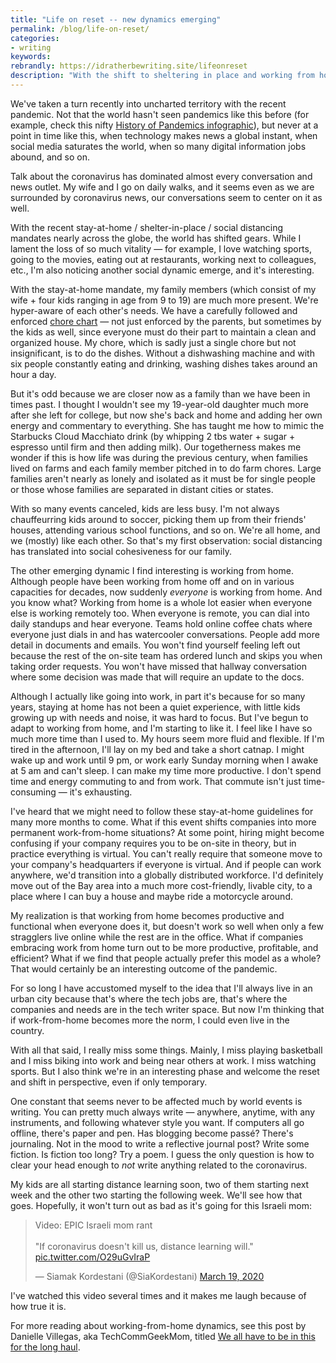 ```yaml
---
title: "Life on reset -- new dynamics emerging"
permalink: /blog/life-on-reset/
categories:
- writing
keywords:
rebrandly: https://idratherbewriting.site/lifeonreset
description: "With the shift to sheltering in place and working from home, I've noticed that my family has grown closer together and that working remotely is surprisingly better because everyone is remote."
---
```


We've taken a turn recently into uncharted territory with the recent pandemic. Not that the world hasn't seen pandemics like this before (for example, check this nifty [History of Pandemics infographic](https://external-preview.redd.it/DzleXs_rMnlhN1bbZsDtzwFVQOBP5KN3h_CUhR26uFY.jpg?auto=webp&s=0c4382952df250bf938499055c590fba2aaadb15)), but never at a point in time like this, when technology makes news a global instant, when social media saturates the world, when so many digital information jobs abound, and so on.

Talk about the coronavirus has dominated almost every conversation and news outlet. My wife and I go on daily walks, and it seems even as we are surrounded by coronavirus news, our conversations seem to center on it as well.

With the recent stay-at-home / shelter-in-place / social distancing mandates nearly across the globe, the world has shifted gears. While I lament the loss of so much vitality &mdash; for example, I love watching sports, going to the movies, eating out at restaurants, working next to colleagues, etc., I'm also noticing another social dynamic emerge, and it's interesting.

With the stay-at-home mandate, my family members (which consist of my wife + four kids ranging in age from 9 to 19) are much more present. We're hyper-aware of each other's needs. We have a carefully followed and enforced [chore chart](http://idratherbewritingmedia.com/images/chorechart2020.png) &mdash; not just enforced by the parents, but sometimes by the kids as well, since everyone must do their part to maintain a clean and organized house. My chore, which is sadly just a single chore but not insignificant, is to do the dishes. Without a dishwashing machine and with six people constantly eating and drinking, washing dishes takes around an hour a day.

But it's odd because we are closer now as a family than we have been in times past. I thought I wouldn't see my 19-year-old daughter much more after she left for college, but now she's back and home and adding her own energy and commentary to everything. She has taught me how to mimic the Starbucks Cloud Macchiato drink (by whipping 2 tbs water + sugar + espresso until firm and then adding milk). Our togetherness makes me wonder if this is how life was during the previous century, when families lived on farms and each family member pitched in to do farm chores. Large families aren't nearly as lonely and isolated as it must be for single people or those whose families are separated in distant cities or states.

With so many events canceled, kids are less busy. I'm not always chauffeurring kids around to soccer, picking them up from their friends' houses, attending various school functions, and so on. We're all home, and we (mostly) like each other. So that's my first observation: social distancing has translated into social cohesiveness for our family.

The other emerging dynamic I find interesting is working from home. Although people have been working from home off and on in various capacities for decades, now suddenly *everyone* is working from home. And you know what? Working from home is a whole lot easier when everyone else is working remotely too. When everyone is remote, you can dial into daily standups and hear everyone. Teams hold online coffee chats where everyone just dials in and has watercooler conversations. People add more detail in documents and emails. You won't find yourself feeling left out because the rest of the on-site team has ordered lunch and skips you when taking order requests. You won't have missed that hallway conversation where some decision was made that will require an update to the docs.

Although I actually like going into work, in part it's because for so many years, staying at home has not been a quiet experience, with little kids growing up with needs and noise, it was hard to focus. But I've begun to adapt to working from home, and I'm starting to like it. I feel like I have so much more time than I used to. My hours seem more fluid and flexible. If I'm tired in the afternoon, I'll lay on my bed and take a short catnap. I might wake up and work until 9 pm, or work early Sunday morning when I awake at 5 am and can't sleep. I can make my time more productive. I don't spend time and energy commuting to and from work. That commute isn't just time-consuming &mdash; it's exhausting.

I've heard that we might need to follow these stay-at-home guidelines for many more months to come. What if this event shifts companies into more permanent work-from-home situations? At some point, hiring might become confusing if your company requires you to be on-site in theory, but in practice everything is virtual. You can't really require that someone move to your company's headquarters if everyone is virtual. And if people can work anywhere, we'd transition into a globally distributed workforce. I'd definitely move out of the Bay area into a much more cost-friendly, livable city, to a place where I can buy a house and maybe ride a motorcycle around.

My realization is that working from home becomes productive and functional when everyone does it, but doesn't work so well when only a few stragglers live online while the rest are in the office. What if companies embracing work from home turn out to be more productive, profitable, and efficient? What if we find that people actually prefer this model as a whole? That would certainly be an interesting outcome of the pandemic.

For so long I have accustomed myself to the idea that I'll always live in an urban city because that's where the tech jobs are, that's where the companies and needs are in the tech writer space. But now I'm thinking that if work-from-home becomes more the norm, I could even live in the country.

With all that said, I really miss some things. Mainly, I miss playing basketball and I miss biking into work and being near others at work. I miss watching sports. But I also think we're in an interesting phase and welcome the reset and shift in perspective, even if only temporary.

One constant that seems never to be affected much by world events is writing. You can pretty much always write &mdash; anywhere, anytime, with any instruments, and following whatever style you want. If computers all go offline, there's paper and pen. Has blogging become passé? There's journaling. Not in the mood to write a reflective journal post? Write some fiction. Is fiction too long? Try a poem. I guess the only question is how to clear your head enough to *not* write anything related to the coronavirus.

My kids are all starting distance learning soon, two of them starting next week and the other two starting the following week. We'll see how that goes. Hopefully, it won't turn out as bad as it's going for this Israeli mom:

<blockquote class="twitter-tweet"><p lang="en" dir="ltr">Video: EPIC Israeli mom rant<br><br>&quot;If coronavirus doesn&#39;t kill us, distance learning will.&quot; <a href="https://t.co/O29uGvIraP">pic.twitter.com/O29uGvIraP</a></p>&mdash; Siamak Kordestani (@SiaKordestani) <a href="https://twitter.com/SiaKordestani/status/1240505997895929858?ref_src=twsrc%5Etfw">March 19, 2020</a></blockquote> <script async src="https://platform.twitter.com/widgets.js" charset="utf-8"></script>

I've watched this video several times and it makes me laugh because of how true it is.

For more reading about working-from-home dynamics, see this post by Danielle Villegas, aka TechCommGeekMom, titled [We all have to be in this for the long haul](https://techcommgeekmom.com/2020/03/22/we-all-have-to-be-in-this-for-the-long-haul/).

